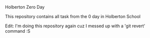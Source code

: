 Holberton Zero Day

This repository contains all task from the 0 day in Holberton School

Edit: I'm doing this repository again cuz I messed up with a 'git revert' command :S
